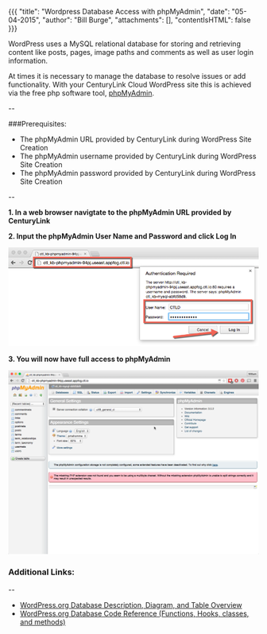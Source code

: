 {{{
  "title": "Wordpress Database Access with phpMyAdmin",
  "date": "05-04-2015",
  "author": "Bill Burge",
  "attachments": [],
  "contentIsHTML": false
}}}

WordPress uses a MySQL relational database for storing and retrieving content like posts, pages, image paths and comments as well as user login information.

At times it is necessary to manage the database to resolve issues or add functionality.  With your CenturyLink Cloud WordPress site this is achieved via the free php software tool, [phpMyAdmin](http://www.phpmyadmin.net "phpMyAdmin Homepage").

--

###Prerequisites:

* The phpMyAdmin URL provided by CenturyLink during WordPress Site Creation
* The phpMyAdmin username provided by CenturyLink during WordPress Site Creation
* The phpMyAdmin password provided by CenturyLink during WordPress Site Creation

--

**1. In a web browser navigtate to the phpMyAdmin URL provided by CenturyLink**

**2. Input the phpMyAdmin User Name and Password and click Log In**

![](../images/wp_database_access_with_phpmyadmin/wp_php_login-01.png)

**3. You will now have full access to phpMyAdmin** 

![](../images/wp_database_access_with_phpmyadmin/wp_php_login-02.png)


### Additional Links:
--

* [WordPress.org Database Description, Diagram, and Table Overview](https://codex.wordpress.org/Database_Description "WordPress.org Database Description, Diagram, and Table Overview")
* [WordPress.org Database Code Reference (Functions, Hooks, classes, and methods)](https://developer.wordpress.org/reference "WordPress Database Description, Diagram, and Table Overview")